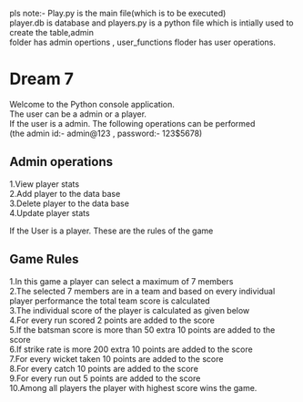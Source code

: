 pls note:- Play.py is the main file(which is to be executed) \
player.db is database and players.py is a python file which is intially used to create the table,admin \
folder has admin opertions , user_functions floder has user operations.

# Dream 7

Welcome to the Python console application.\
The user can be a admin or a player.\
If the user is a admin. The following operations can be performed \
(the admin id:- admin@123 ,
password:- 123$5678)

## Admin operations
1.View player stats \
2.Add player to the data base \
3.Delete player to the data base \
4.Update player stats 


If the User is a player. These are the rules of the game
## Game Rules
1.In this game a player can select a maximum of 7 members \
2.The selected 7 members are in a team and based on every individual player performance the total team score is calculated \
3.The individual score of the player is calculated as given below \
4.For every run scored 2 points are added to the score \
5.If the batsman score is more than 50 extra 10 points are added to the score \
6.If strike rate is more 200 extra 10 points are added to the score \
7.For every wicket taken 10 points are added to the score \
8.For every catch 10 points are added to the score \
9.For every run out 5 points are added to the score \
10.Among all players the player with highest score wins the game. 

